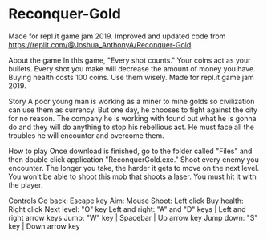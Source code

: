 # Reconquer-Gold
Made for repl.it game jam 2019. Improved and updated code from https://replit.com/@Joshua_AnthonyA/Reconquer-Gold.

About the game
In this game, "Every shot counts." Your coins act as your bullets. Every shot you make will decrease the amount of money you have. Buying health costs 100 coins. Use them wisely. Made for repl.it game jam 2019.

Story
A poor young man is working as a miner to mine golds so civilization can use them as currency. But one day, he chooses to fight against the city for no reason. The company he is working with found out what he is gonna do and they will do anything to stop his rebellious act. He must face all the troubles he will encounter and overcome them.

How to play
Once download is finished, go to the folder called "Files" and then double click application "ReconquerGold.exe."
Shoot every enemy you encounter. The longer you take, the harder it gets to move on the next level. You won't be able to shoot this mob that shoots a laser. You must hit it with the player.

Controls
Go back: Escape key
Aim: Mouse
Shoot: Left click
Buy health: Right click
Next level: "O" key
Left and right: "A" and "D" keys | Left and right arrow keys
Jump: "W" key | Spacebar | Up arrow key
Jump down: "S" key | Down arrow key
